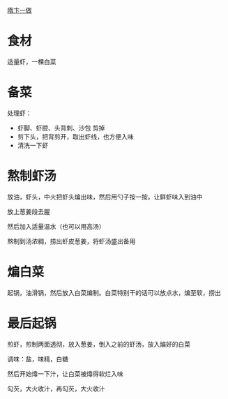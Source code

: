 
[隋卞一做](https://www.bilibili.com/video/BV1pb4y1u7y4/?vd_source=386bdb94ff2a430f8d22a6de9755030c)

# 食材

适量虾，一棵白菜

# 备菜

处理虾：
- 虾脚、虾腔、头背刺、沙包 剪掉
- 剪下头，把背剪开，取出虾线，也方便入味
- 清洗一下虾

# 熬制虾汤

放油，虾头，中火把虾头煸出味，然后用勺子按一按。让鲜虾味入到油中

放上葱姜段去腥

然后加入适量温水（也可以用高汤）

熬制到汤浓稠，捞出虾皮葱姜，将虾汤盛出备用

# 煸白菜

起锅，油滑锅，然后放入白菜煸制。白菜特别干的话可以放点水，煸至软，捞出

# 最后起锅

煎虾，煎制两面透彻，放入葱姜，倒入之前的虾汤，放入煸好的白菜

调味：盐，味精，白糖

然后开始㸆一下汁，让白菜被㸆得软烂入味

勾芡，大火收汁，再勾芡，大火收汁




